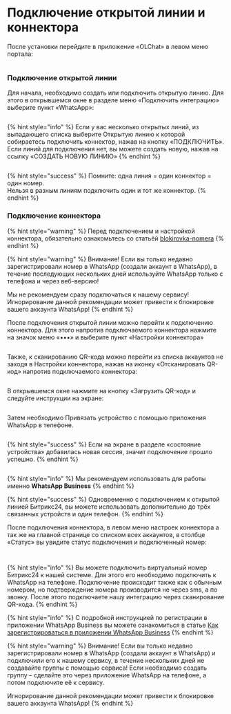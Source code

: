 # Подключение открытой линии и коннектора

После установки перейдите в приложение «OLChat» в левом меню портала:

<figure><img src="../.gitbook/assets/image (3) (1) (1) (1) (1) (1) (1).png" alt=""><figcaption></figcaption></figure>

### Подключение открытой линии <a href="#podklyuchenie-otkrytoi-linii" id="podklyuchenie-otkrytoi-linii"></a>

Для начала, необходимо создать или подключить открытую линию. Для этого в открывшемся окне в разделе меню «Подключить интеграцию» выберите пункт «WhatsApp»:

<figure><img src="../.gitbook/assets/image (1) (1) (1).png" alt=""><figcaption></figcaption></figure>

{% hint style="info" %}
Если у вас несколько открытых линий, из выпадающего списка выберите Открытую линию к которой собираетесь подключить коннектор, нажав на кнопку «ПОДКЛЮЧИТЬ». Если линий для подключения нет, вы можете создать новую, нажав на ссылку «СОЗДАТЬ НОВУЮ ЛИНИЮ»
{% endhint %}

<figure><img src="../.gitbook/assets/image (5) (1) (1).png" alt=""><figcaption></figcaption></figure>

{% hint style="success" %}
Помните: одна линия = один коннектор = один номер.\
Нельзя в разным линиям подключить один и тот же коннектор.
{% endhint %}

### Подключение коннектора

{% hint style="warning" %}
Перед подключением и настройкой коннектора, обязательно ознакомьтесь со статьёй [blokirovka-nomera](../blokirovka-nomera/ "mention")
{% endhint %}

{% hint style="warning" %}
Внимание! Если вы только недавно зарегистрировали номер в WhatsApp (создали аккаунт в WhatsApp), в течение последующих нескольких дней используйте WhatsApp только с телефона и через веб-версию!

Мы не рекомендуем сразу подключаться к нашему сервису! Игнорирование данной рекомендации может привести к блокировке вашего аккаунта WhatsApp!
{% endhint %}

После подключения открытой линии можно перейти к подключению коннектора. Для этого напротив подключаемого коннектора нажмите на значок меню «•••» и выберите пункт «Настройки коннектора»

<figure><img src="../.gitbook/assets/image (1209).png" alt=""><figcaption></figcaption></figure>

Также, к сканированию QR-кода можно перейти из списка аккаунтов не заходя в Настройки коннектора, нажав на иконку «Отсканировать QR-код» напротив подключаемого коннектора:

<figure><img src="../.gitbook/assets/image (1208).png" alt=""><figcaption></figcaption></figure>

В открывшемся окне нажмите на кнопку «Загрузить QR-код» и следуйте инструкции на экране:

<figure><img src="../.gitbook/assets/image (1) (1) (1) (1) (1) (1) (1) (1).png" alt=""><figcaption></figcaption></figure>

Затем необходимо Привязать устройство с помощью приложения WhatsApp в телефоне.

<figure><img src="../.gitbook/assets/image (8) (1).png" alt=""><figcaption></figcaption></figure>

{% hint style="success" %}
Если на экране в разделе «состояние устройства» добавилась новая сессия, значит подключение прошло успешно.
{% endhint %}

<figure><img src="../.gitbook/assets/image (9).png" alt=""><figcaption></figcaption></figure>

{% hint style="info" %}
Мы рекомендуем использовать для работы именно **WhatsApp Business**
{% endhint %}

{% hint style="success" %}
Одновременно с подключением к открытой линией Битрикс24, вы можете использовать дополнительно до трёх связанных устройств и один телефон.
{% endhint %}

После подключения коннектора, в левом меню настроек коннектора а так же на главной странице со списком всех аккаунтов, в столбце «Статус» вы увидите статус подключения и подключенный номер:

<figure><img src="../.gitbook/assets/image (1210).png" alt=""><figcaption></figcaption></figure>

<figure><img src="../.gitbook/assets/image (1211).png" alt=""><figcaption></figcaption></figure>

{% hint style="info" %}
Вы можете подключить виртуальный номер Битрикс24 к нашей системе. Для этого его необходимо подключить к WhatsApp на телефоне. Подключение происходит также как с обычным номером, но подтверждение номера производится не через sms, а по звонку. После этого подключаете нашу интеграцию через сканирование QR-кода.
{% endhint %}

{% hint style="info" %}
С подробной инструкцией по регистрации в приложении WhatsApp Business вы можете ознакомиться в статье [Как зарегистрироваться в приложении WhatsApp Business](https://faq.whatsapp.com/2624958974263418/?locale=ru_RU)
{% endhint %}

{% hint style="warning" %}
Внимание! Если вы только недавно зарегистрировали номер в WhatsApp (создали аккаунт в WhatsApp) и подключили его к нашему сервису, в течение нескольких дней не создавайте группы с помощью сервиса! Если необходимо создать группу – сделайте это через приложение WhatsApp на телефоне, а потом подключите её к сервису.

Игнорирование данной рекомендации может привести к блокировке вашего аккаунта WhatsApp!
{% endhint %}
